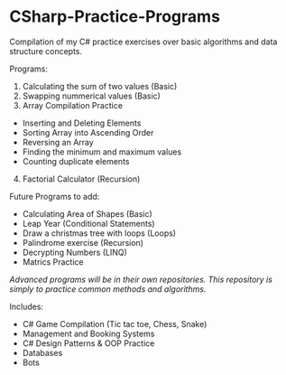 # CSharp-Practice-Programs
Compilation of my C# practice exercises over basic algorithms and data structure concepts. 

Programs:
1. Calculating the sum of two values (Basic)
2. Swapping nummerical values (Basic)
3. Array Compilation Practice 
- Inserting and Deleting Elements
- Sorting Array into Ascending Order
- Reversing an Array
- Finding the minimum and maximum values
- Counting duplicate elements
4. Factorial Calculator (Recursion) 


Future Programs to add:
- Calculating Area of Shapes (Basic)
- Leap Year (Conditional Statements)
- Draw a christmas tree with loops (Loops)
- Palindrome exercise (Recursion)
- Decrypting Numbers (LINQ)
- Matrics Practice


*Advanced programs will be in their own repositories. This repository is simply to practice common methods and algorithms.*

Includes:
- C# Game Compilation (Tic tac toe, Chess, Snake)
- Management and Booking Systems
- C# Design Patterns & OOP Practice
- Databases
- Bots

